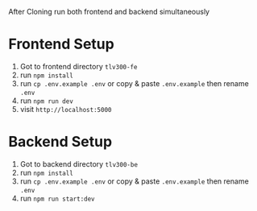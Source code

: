 After Cloning run both frontend and backend simultaneously

# Frontend Setup
 1. Got to frontend directory `tlv300-fe`
 2. run `npm install`
 3. run `cp .env.example .env` or copy & paste `.env.example` then rename `.env`
 4. run `npm run dev`
 5. visit `http://localhost:5000`

# Backend Setup
 1. Got to backend directory `tlv300-be`
 2. run `npm install`
 3. run `cp .env.example .env` or copy & paste `.env.example` then rename `.env`
 4. run `npm run start:dev`

